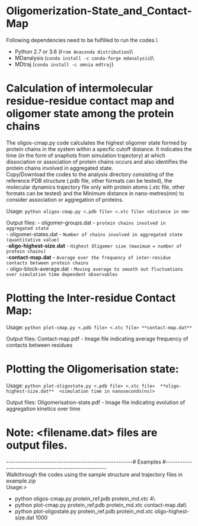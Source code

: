 # Oligomerization-State_and_Contact-Map


Following dependencies need to be fulfilled to run the codes.\
  - Python 2.7 or 3.6 (`From Anaconda distribution`)\
  - MDanalysis        (`conda install -c conda-forge mdanalysis`)\
  - MDtraj            (`conda install -c omnia mdtraj`)

# Calculation of intermolecular residue-residue contact map and oligomer state among the protein chains
The oligos-cmap.py code calculates the highest oligomer state formed by protein chains in the system within a specfic cutoff distance. It indicates the time (in the form of snaphots from simulation trajectory) at which dissociation or association of protein chains occurs and also identifies the protein chains involved in aggregated state.\
Copy/Download the codes to the analysis directory consisting of the reference PDB structure (.pdb file, other formats can be tested), the molecular dynamics trajectory file only with protein atoms (.xtc file, other formats can be tested) and the Minimum distance in nano-metres(nm) to consider association or aggregation of proteins.

Usage: `python oligos-cmap.py <.pdb file> <.xtc file> <distance in nm>` 

Output files: - oligomer-groups.dat        - `protein chains involved in aggregated state`\
              - oligomer-states.dat        - `Number of chains involved in aggregated state (quantitative value)`\
              -**oligo-highest-size.dat**  - `Highest Oligomer size (maximum = number of protein chains)`\
              -**contact-map.dat**         - `Average over the frequency of inter-residue contacts between protein chains`\
              - oligo-block-average.dat    - `Moving average to smooth out fluctuations over simulation time dependent observables`

# Plotting the Inter-residue Contact Map:

Usage: `python plot-cmap.py <.pdb file> <.xtc file> **contact-map.dat**`

Output files: Contact-map.pdf             - Image file indicating average frequency of contacts between residues

# Plotting the Oligomerisation state:

Usage: `python plot-oligostate.py <.pdb file> <.xtc file>  **oligo-highest-size.dat**  <simulation time in nanoseconds(ns)>`

Output files: Oligomerisation-state.pdf   - Image file indicating evolution of aggregation kinetics over time
  
  
# Note: **<filename.dat>**  files are output files.
-----------------------------------------------------# Examples #-----------------------------------------------------\
Walkthrough the codes using the sample structure and trajectory files in example.zip\
Usage:>
- python oligos-cmap.py protein_ref.pdb  protein_md.xtc 4\
- python plot-cmap.py protein_ref.pdb  protein_md.xtc contact-map.dat\
- python plot-oligostate.py protein_ref.pdb  protein_md.xtc oligo-highest-size.dat 1000

            
            
            

